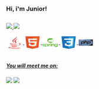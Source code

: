 <h3>Hi, i'm Junior! </h3>

##
<div>
  <a href="https://github.com/JuniorFrancis">
  <img height="180em" src="https://github-readme-stats.vercel.app/api?username=JuniorFrancis&show_icons=true&theme=graywhite&include_all_commits=true&count_private=true"/>
  <img height="180em" src="https://github-readme-stats.vercel.app/api/top-langs/?username=JuniorFrancis&layout=compact&langs_count=7&theme=graywhite"/>
</div>
  
<div style="display: inline_block"><br>
  <img align="center" height="35" width="45" src="https://raw.githubusercontent.com/devicons/devicon/master/icons/java/java-plain.svg">
  <img align="center" height="35" width="45" src="https://raw.githubusercontent.com/devicons/devicon/master/icons/html5/html5-original.svg">
  <img align="center" height="35" width="45" src="https://raw.githubusercontent.com/devicons/devicon/master/icons/spring/spring-original-wordmark.svg">
  <img align="center" height="35" width="45" src="https://raw.githubusercontent.com/devicons/devicon/master/icons/css3/css3-original.svg">
  <img align="center" height="35" width="40" src="https://raw.githubusercontent.com/devicons/devicon/master/icons/php/php-original.svg">
</div>

</br>
<div> 
  <h5> You will meet me on: </h5>
</div>

<div>
  <a href = "mailto:juniorfrancis91@gmail.com"><img src="https://img.shields.io/badge/-Gmail-%23333?style=for-the-badge&logo=gmail&logoColor=white" target="_blank"></a>
  <a href="https://www.linkedin.com/in/lkdantoniojunior/" target="_blank"><img src="https://img.shields.io/badge/-LinkedIn-%230077B5?style=for-the-badge&logo=linkedin&logoColor=white" target="_blank"></a> 
</div>


